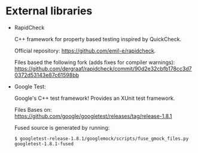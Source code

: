 
External libraries
==================

- RapidCheck

  C++ framework for property based testing inspired by QuickCheck.

  Official repository: https://github.com/emil-e/rapidcheck.

  Files based the following fork (adds fixes for compiler warnings):
  https://github.com/dergraaf/rapidcheck/commit/90d2e32cbfb178cc3d70372d53143e87c61598bb

- Google Test:

  Google's C++ test framework! Provides an XUnit test framework.

  Files Bases on:
  https://github.com/google/googletest/releases/tag/release-1.8.1

  Fused source is generated by running:
  ```
  $ googletest-release-1.8.1/googlemock/scripts/fuse_gmock_files.py googletest-1.8.1-fused
  ```
